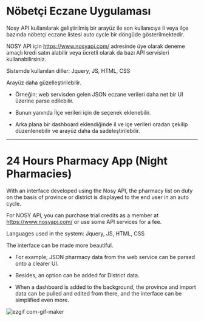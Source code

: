 # Nöbetçi Eczane Uygulaması
Nosy API kullanılarak geliştirilmiş bir arayüz ile son kullanıcıya il veya ilçe bazında nöbetçi eczane listesi auto cycle bir döngüde gösterilmektedir. 

NOSY API için https://www.nosyapi.com/ adresinde üye olarak deneme amaçlı kredi satın alabilir veya ücretli olarak da bazı API servisleri kullanabilirsiniz. 

Sistemde kullanılan diller: Jquery, JS, HTML, CSS

Arayüz daha güzelleştirilebilir.

- Örneğin; web servisden gelen JSON eczane verileri daha net bir UI üzerine parse edilebilir. 

- Bunun yanında İlçe verileri için de seçenek eklenebilir. 

- Arka plana bir dashboard eklendiğinde il ve içe verileri oradan çekilip düzenlenebilir ve arayüz daha da sadeleştirilebilir. 

----

# 24 Hours Pharmacy App (Night Pharmacies)

With an interface developed using the Nosy API, the pharmacy list on duty on the basis of province or district is displayed to the end user in an auto cycle.

For NOSY API, you can purchase trial credits as a member at https://www.nosyapi.com/ or use some API services for a fee.

Languages used in the system: Jquery, JS, HTML, CSS

The interface can be made more beautiful.

- For example; JSON pharmacy data from the web service can be parsed onto a clearer UI.

- Besides, an option can be added for District data.

- When a dashboard is added to the background, the province and import data can be pulled and edited from there, and the interface can be simplified even more.

![ezgif com-gif-maker](https://user-images.githubusercontent.com/5075880/192529934-7aeed34a-8b80-4440-b212-531dde7bb528.gif)

